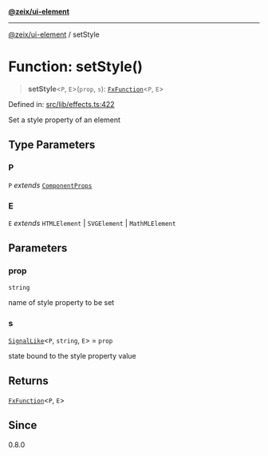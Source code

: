 [**@zeix/ui-element**](../README.md)

***

[@zeix/ui-element](../globals.md) / setStyle

# Function: setStyle()

> **setStyle**\<`P`, `E`\>(`prop`, `s`): [`FxFunction`](../type-aliases/FxFunction.md)\<`P`, `E`\>

Defined in: [src/lib/effects.ts:422](https://github.com/zeixcom/ui-element/blob/fdee81c49c23952a5a7a3dbafc3562620a973123/src/lib/effects.ts#L422)

Set a style property of an element

## Type Parameters

### P

`P` *extends* [`ComponentProps`](../type-aliases/ComponentProps.md)

### E

`E` *extends* `HTMLElement` \| `SVGElement` \| `MathMLElement`

## Parameters

### prop

`string`

name of style property to be set

### s

[`SignalLike`](../type-aliases/SignalLike.md)\<`P`, `string`, `E`\> = `prop`

state bound to the style property value

## Returns

[`FxFunction`](../type-aliases/FxFunction.md)\<`P`, `E`\>

## Since

0.8.0
